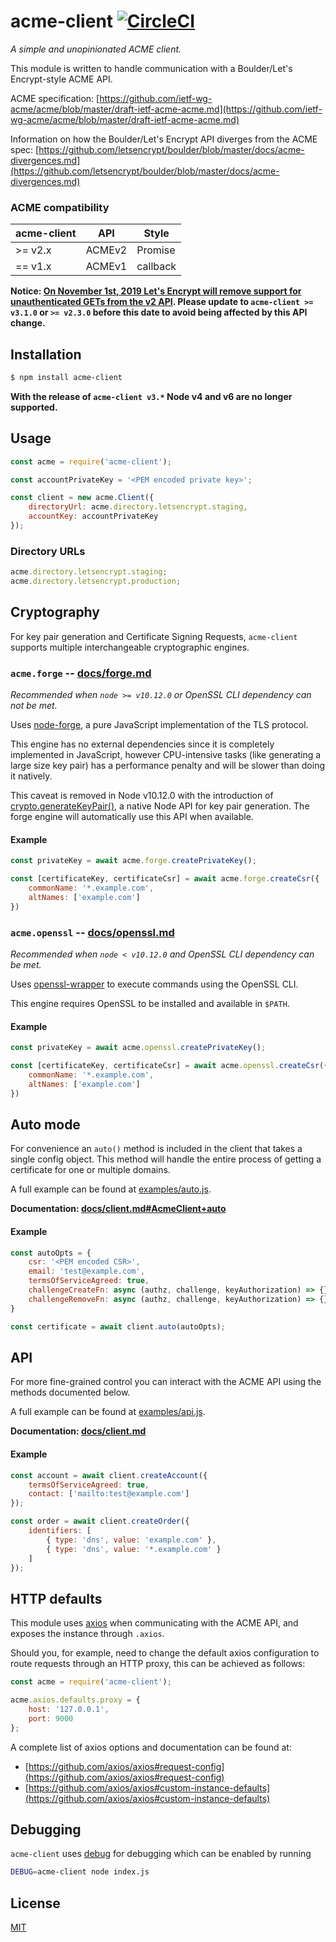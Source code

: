 # acme-client [![CircleCI](https://circleci.com/gh/publishlab/node-acme-client.svg?style=svg)](https://circleci.com/gh/publishlab/node-acme-client)

*A simple and unopinionated ACME client.*

This module is written to handle communication with a Boulder/Let's Encrypt-style ACME API.

ACME specification: [https://github.com/ietf-wg-acme/acme/blob/master/draft-ietf-acme-acme.md](https://github.com/ietf-wg-acme/acme/blob/master/draft-ietf-acme-acme.md)

Information on how the Boulder/Let's Encrypt API diverges from the ACME spec:
[https://github.com/letsencrypt/boulder/blob/master/docs/acme-divergences.md](https://github.com/letsencrypt/boulder/blob/master/docs/acme-divergences.md)


### ACME compatibility

| acme-client   | API       | Style     |
| ------------- | --------- | --------- |
| >= v2.x       | ACMEv2    | Promise   |
| == v1.x       | ACMEv1    | callback  |

**Notice: [On November 1st, 2019 Let's Encrypt will remove support for unauthenticated GETs from the v2 API](https://community.letsencrypt.org/t/acme-v2-scheduled-deprecation-of-unauthenticated-resource-gets/74380). Please update to `acme-client >= v3.1.0` or `>= v2.3.0` before this date to avoid being affected by this API change.**


## Installation

```bash
$ npm install acme-client
```

**With the release of `acme-client v3.*` Node v4 and v6 are no longer supported.**


## Usage

```js
const acme = require('acme-client');

const accountPrivateKey = '<PEM encoded private key>';

const client = new acme.Client({
    directoryUrl: acme.directory.letsencrypt.staging,
    accountKey: accountPrivateKey
});
```


### Directory URLs

```js
acme.directory.letsencrypt.staging;
acme.directory.letsencrypt.production;
```


## Cryptography

For key pair generation and Certificate Signing Requests, `acme-client` supports multiple interchangeable cryptographic engines.


### `acme.forge` -- [docs/forge.md](docs/forge.md)

*Recommended when `node >= v10.12.0` or OpenSSL CLI dependency can not be met.*

Uses [node-forge](https://www.npmjs.com/package/node-forge), a pure JavaScript implementation of the TLS protocol.

This engine has no external dependencies since it is completely implemented in JavaScript, however CPU-intensive tasks (like generating a large size key pair) has a performance penalty and will be slower than doing it natively.

This caveat is removed in Node v10.12.0 with the introduction of [crypto.generateKeyPair()](https://nodejs.org/api/crypto.html#crypto_crypto_generatekeypair_type_options_callback), a native Node API for key pair generation. The forge engine will automatically use this API when available.


#### Example

```js
const privateKey = await acme.forge.createPrivateKey();

const [certificateKey, certificateCsr] = await acme.forge.createCsr({
    commonName: '*.example.com',
    altNames: ['example.com']
})
```


### `acme.openssl` -- [docs/openssl.md](docs/openssl.md)

*Recommended when `node < v10.12.0` and OpenSSL CLI dependency can be met.*

Uses [openssl-wrapper](https://www.npmjs.com/package/openssl-wrapper) to execute commands using the OpenSSL CLI.

This engine requires OpenSSL to be installed and available in `$PATH`.


#### Example

```js
const privateKey = await acme.openssl.createPrivateKey();

const [certificateKey, certificateCsr] = await acme.openssl.createCsr({
    commonName: '*.example.com',
    altNames: ['example.com']
})
```


## Auto mode

For convenience an `auto()` method is included in the client that takes a single config object.
This method will handle the entire process of getting a certificate for one or multiple domains.

A full example can be found at [examples/auto.js](examples/auto.js).

__Documentation: [docs/client.md#AcmeClient+auto](docs/client.md#AcmeClient+auto)__


#### Example

```js
const autoOpts = {
    csr: '<PEM encoded CSR>',
    email: 'test@example.com',
    termsOfServiceAgreed: true,
    challengeCreateFn: async (authz, challenge, keyAuthorization) => {},
    challengeRemoveFn: async (authz, challenge, keyAuthorization) => {}
}

const certificate = await client.auto(autoOpts);
```


## API

For more fine-grained control you can interact with the ACME API using the methods documented below.

A full example can be found at [examples/api.js](examples/api.js).

__Documentation: [docs/client.md](docs/client.md)__


#### Example

```js
const account = await client.createAccount({
    termsOfServiceAgreed: true,
    contact: ['mailto:test@example.com']
});

const order = await client.createOrder({
    identifiers: [
        { type: 'dns', value: 'example.com' },
        { type: 'dns', value: '*.example.com' }
    ]
});
```


## HTTP defaults

This module uses [axios](https://github.com/axios/axios) when communicating with the ACME API, and exposes the instance through `.axios`.

Should you, for example, need to change the default axios configuration to route requests through an HTTP proxy, this can be achieved as follows:

```js
const acme = require('acme-client');

acme.axios.defaults.proxy = {
    host: '127.0.0.1',
    port: 9000
};
```

A complete list of axios options and documentation can be found at:

* [https://github.com/axios/axios#request-config](https://github.com/axios/axios#request-config)
* [https://github.com/axios/axios#custom-instance-defaults](https://github.com/axios/axios#custom-instance-defaults)


## Debugging

`acme-client` uses [debug](https://www.npmjs.com/package/debug) for debugging which can be enabled by running

```bash
DEBUG=acme-client node index.js
```


## License

[MIT](LICENSE)
